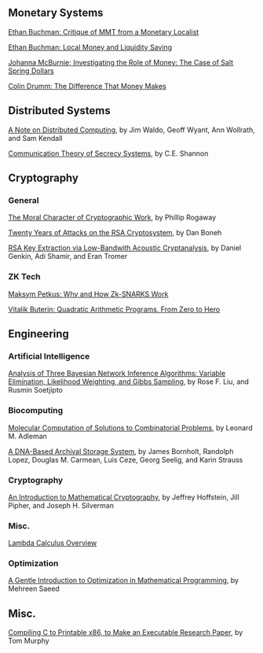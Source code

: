 ## Monetary Systems
[Ethan Buchman: Critique of MMT from a Monetary Localist](https://ebuchman.github.io/posts/mmt/)

[Ethan Buchman: Local Money and Liquidity Saving](https://ebuchman.github.io/posts/local-money-liquidity-saving/)

[Johanna McBurnie; Investigating the Role of Money: The Case of Salt Spring Dollars](https://www.uvic.ca/socialsciences/economics/assets/docs/honours/McBurnie.pdf)

[Colin Drumm: The Difference That Money Makes](https://drive.google.com/file/d/1IZy2o238Ef3zOIfI724dt95UqookVe0b/view)


## Distributed Systems
[A Note on Distributed Computing](https://github.com/papers-we-love/papers-we-love/blob/master/distributed_systems/a-note-on-distributed-computing.pdf), by Jim Waldo, Geoff Wyant, Ann Wollrath, and Sam Kendall

[Communication Theory of Secrecy Systems](https://github.com/papers-we-love/papers-we-love/blob/master/cryptography/communication-theory-of-secrecy-systems.pdf), by C.E. Shannon


## Cryptography
### General
[The Moral Character of Cryptographic Work](https://web.cs.ucdavis.edu/~rogaway/papers/moral-fn.pdf), by Phillip Rogaway

[Twenty Years of Attacks on the RSA Cryptosystem](https://crypto.stanford.edu/~dabo/papers/RSA-survey.pdf), by Dan Boneh

[RSA Key Extraction via Low-Bandwith Acoustic Cryptanalysis](https://www.cs.tau.ac.il/~tromer/papers/acoustic-20131218.pdf), by Daniel Genkin, Adi Shamir, and Eran Tromer

### ZK Tech
[Maksym Petkus: Why and How Zk-SNARKS Work](https://medium.com/@imolfar/why-and-how-zk-snark-works-1-introduction-the-medium-of-a-proof-d946e931160)

[Vitalik Buterin: Quadratic Arithmetic Programs, From Zero to Hero](https://medium.com/@VitalikButerin/quadratic-arithmetic-programs-from-zero-to-hero-f6d558cea649)


## Engineering
### Artificial Intelligence
[Analysis of Three Bayesian Network Inference Algorithms: Variable Elimination, Likelihood Weighting, and Gibbs Sampling](https://github.com/papers-we-love/papers-we-love/blob/master/artificial_intelligence/3-bayesian-network-inference-algorithm.pdf), by Rose F. Liu, and Rusmin Soetjipto

### Biocomputing
[Molecular Computation of Solutions to Combinatorial Problems](https://courses.cs.duke.edu/cps296.4/spring04/papers/Adleman94.pdf), by Leonard M. Adleman

[A DNA-Based Archival Storage System](https://homes.cs.washington.edu/~luisceze/publications/dnastorage-asplos16.pdf), by James Bornholt, Randolph Lopez, Douglas M. Carmean, Luis Ceze, Georg Seelig, and Karin Strauss

### Cryptography
[An Introduction to Mathematical Cryptography](https://www.math.brown.edu/johsilve/MathCryptoHome.html), by Jeffrey Hoffstein, Jill Pipher, and Joseph H. Silverman

### Misc.
[Lambda Calculus Overview](https://plato.stanford.edu/entries/lambda-calculus/)

### Optimization
[A Gentle Introduction to Optimization in Mathematical Programming](https://machinelearningmastery.com/a-gentle-introduction-to-optimization-mathematical-programming/), by Mehreen Saeed


## Misc.
[Compiling C to Printable x86, to Make an Executable Research Paper](https://www.youtube.com/watch?v=LA_DrBwkiJA), by Tom Murphy

